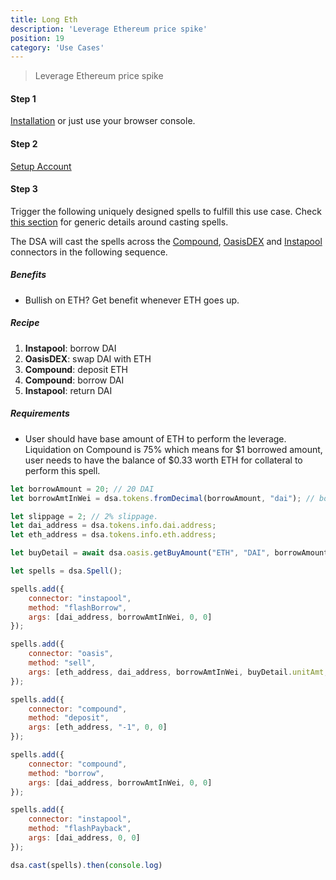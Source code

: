 ```yaml
---
title: Long Eth
description: 'Leverage Ethereum price spike'
position: 19
category: 'Use Cases'
---
```

> Leverage Ethereum price spike

#### Step 1

[Installation](/get-started/installation) or just use your browser console.

#### Step 2 

[Setup Account](/get-started/setup)

#### Step 3

Trigger the following uniquely designed spells to fulfill this use case. Check [this section](/cast) for generic details around casting spells.

The DSA will cast the spells across the [Compound](/connectors/compound), [OasisDEX](/connectors/oasis) and [Instapool](/connectors/instapool/) connectors in the following sequence.

##### Benefits

* Bullish on ETH? Get benefit whenever ETH goes up.

##### Recipe

1. **Instapool**: borrow DAI
2. **OasisDEX**: swap DAI with ETH
3. **Compound**: deposit ETH
4. **Compound**: borrow DAI
5. **Instapool**: return DAI

##### Requirements

* User should have base amount of ETH to perform the leverage. Liquidation on Compound is 75% which means for $1 borrowed amount, user needs to have the balance of $0.33 worth ETH for collateral to perform this spell.

```javascript
let borrowAmount = 20; // 20 DAI
let borrowAmtInWei = dsa.tokens.fromDecimal(borrowAmount, "dai"); // borrow flash loan and swap via OasisDEX

let slippage = 2; // 2% slippage.
let dai_address = dsa.tokens.info.dai.address;
let eth_address = dsa.tokens.info.eth.address;

let buyDetail = await dsa.oasis.getBuyAmount("ETH", "DAI", borrowAmount, slippage);

let spells = dsa.Spell();

spells.add({
    connector: "instapool",
    method: "flashBorrow",
    args: [dai_address, borrowAmtInWei, 0, 0]
});

spells.add({
    connector: "oasis",
    method: "sell",
    args: [eth_address, dai_address, borrowAmtInWei, buyDetail.unitAmt, 0, 0]
});

spells.add({
    connector: "compound",
    method: "deposit",
    args: [eth_address, "-1", 0, 0]
});

spells.add({
    connector: "compound",
    method: "borrow",
    args: [dai_address, borrowAmtInWei, 0, 0]
});

spells.add({
    connector: "instapool",
    method: "flashPayback",
    args: [dai_address, 0, 0]
});

dsa.cast(spells).then(console.log)
```